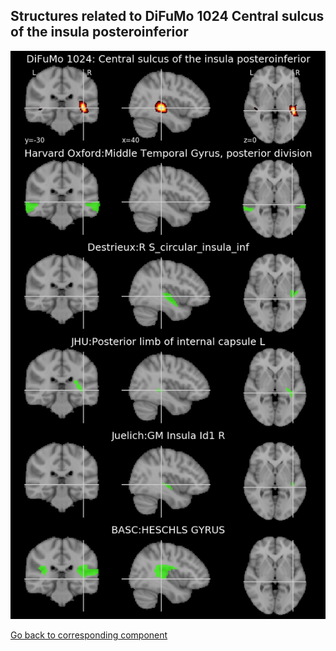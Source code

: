 


## Structures related to DiFuMo 1024 Central sulcus of the insula posteroinferior

![379](379.jpg "Structures related to DiFuMo 1024 Central sulcus of the insula posteroinferior")

[Go back to corresponding component](https://parietal-inria.github.io/DiFuMo/1024/html/379.html)